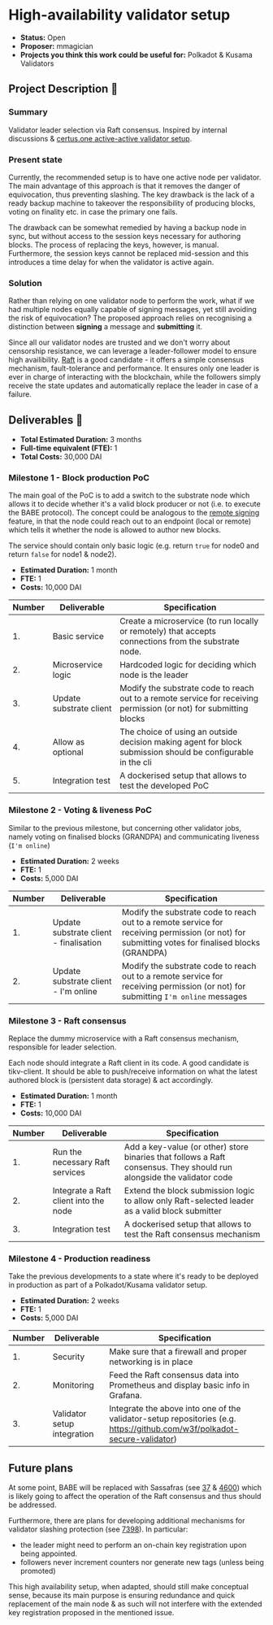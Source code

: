 # High-availability validator setup

* **Status:** Open
* **Proposer:** mmagician
* **Projects you think this work could be useful for:** Polkadot & Kusama Validators

## Project Description :page_facing_up: 

### Summary

Validator leader selection via Raft consensus. Inspired by internal discussions & [certus.one active-active validator setup](https://kb.certus.one/validator_ha.html#active-active-validator).

### Present state

Currently, the recommended setup is to have one active node per validator. The main advantage of this approach is that it removes the danger of equivocation, thus preventing slashing. The key drawback is the lack of a ready backup machine to takeover the responsibility of producing blocks, voting on finality etc. in case the primary one fails. 

The drawback can be somewhat remedied by having a backup node in sync, but without access to the session keys necessary for authoring blocks. The process of replacing the keys, however, is manual. Furthermore, the session keys cannot be replaced mid-session and this introduces a time delay for when the validator is active again.

### Solution

Rather than relying on one validator node to perform the work, what if we had multiple nodes equally capable of signing messages, yet still avoiding the risk of equivocation? The proposed approach relies on recognising a distinction between **signing** a message and **submitting** it. 

Since all our validator nodes are trusted and we don't worry about censorship resistance, we can leverage a leader-follower model to ensure high availibility. [Raft](https://raft.github.io/) is a good candidate - it offers a simple consensus mechanism, fault-tolerance and performance. It ensures only one leader is ever in charge of interacting with the blockchain, while the followers simply receive the state updates and automatically replace the leader in case of a failure.


## Deliverables :nut_and_bolt:

* **Total Estimated Duration:** 3 months
* **Full-time equivalent (FTE):** 1
* **Total Costs:** 30,000 DAI

### Milestone 1 - Block production PoC

The main goal of the PoC is to add a switch to the substrate node which allows it to decide whether it's a valid block producer or not (i.e. to execute the BABE protocol).
The concept could be analogous to the [remote signing](https://github.com/paritytech/substrate/pull/7628) feature, in that the node could reach out to an endpoint (local or remote) which tells it whether the node is allowed to author new blocks.

The service should contain only basic logic (e.g. return `true` for node0 and return `false` for node1 & node2).

* **Estimated Duration:** 1 month
* **FTE:** 1
* **Costs:** 10,000 DAI

| Number | Deliverable | Specification | 
| ------------- | ------------- | ------------- |
| 1. | Basic service | Create a microservice (to run locally or remotely) that accepts connections from the substrate node. | 
| 2. | Microservice logic | Hardcoded logic for deciding which node is the leader
| 3. | Update substrate client | Modify the substrate code to reach out to a remote service for receiving permission (or not) for submitting blocks |  
| 4. | Allow as optional | The choice of using an outside decision making agent for block submission should be configurable in the cli |
| 5. | Integration test | A dockerised setup that allows to test the developed PoC | 

### Milestone 2 - Voting & liveness PoC

Similar to the previous milestone, but concerning other validator jobs, namely voting on finalised blocks (GRANDPA) and communicating liveness (`I'm online`)

* **Estimated Duration:** 2 weeks
* **FTE:** 1
* **Costs:** 5,000 DAI

| Number | Deliverable | Specification | 
| ------------- | ------------- | ------------- |
| 1. | Update substrate client - finalisation | Modify the substrate code to reach out to a remote service for receiving permission (or not) for submitting votes for finalised blocks (GRANDPA) |
| 2. | Update substrate client - I'm online | Modify the substrate code to reach out to a remote service for receiving permission (or not) for submitting `I'm online` messages |

### Milestone 3 - Raft consensus

Replace the dummy microservice with a Raft consensus mechanism, responsible for leader selection. 

Each node should integrate a Raft client in its code. A good candidate is tikv-client. It should be able to push/receive information on what the latest authored block is (persistent data storage) & act accordingly. 

* **Estimated Duration:** 1 month
* **FTE:** 1
* **Costs:** 10,000 DAI

| Number | Deliverable | Specification | 
| ------------- | ------------- | ------------- |
| 1. | Run the necessary Raft services | Add a key-value (or other) store binaries that follows a Raft consensus. They should run alongside the validator code |
| 2. | Integrate a Raft client into the node | Extend the block submission logic to allow only Raft-selected leader as a valid block submitter | 
| 3. | Integration test | A dockerised setup that allows to test the Raft consensus mechanism | 

### Milestone 4 - Production readiness

Take the previous developments to a state where it's ready to be deployed in production as part of a Polkadot/Kusama validator setup.

* **Estimated Duration:** 2 weeks
* **FTE:** 1
* **Costs:** 5,000 DAI

| Number | Deliverable | Specification | 
| ------------- | ------------- | ------------- |
| 1. | Security | Make sure that a firewall and proper networking is in place |
| 2. | Monitoring | Feed the Raft consensus data into Prometheus and display basic info in Grafana.
| 3. | Validator setup integration | Integrate the above into one of the validator-setup repositories (e.g. https://github.com/w3f/polkadot-secure-validator)

## Future plans

At some point, BABE will be replaced with Sassafras (see [37](https://github.com/w3f/research-security-issues/issues/37) & [4600](https://github.com/paritytech/substrate/pull/4600)) which is likely going to affect the operation of the Raft consensus and thus should be addressed.

Furthermore, there are plans for developing additional mechanisms for validator slashing protection (see [7398](https://github.com/paritytech/substrate/issues/7398)). In particular: 
- the leader might need to perform an on-chain key registration upon being appointed.
- followers never increment counters nor generate new tags (unless being promoted)

This high availability setup, when adapted, should still make conceptual sense, because its main purpose is ensuring redundance and quick replacement of the main node & as such will not interfere with the extended key registration proposed in the mentioned issue.
